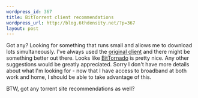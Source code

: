 ```yaml
--- 
wordpress_id: 367
title: BitTorrent client recommendations
wordpress_url: http://blog.6thdensity.net/?p=367
layout: post
---
```

Got any? Looking for something that runs small and allows me to download lots simultaneously. I've always used the <a href="http://www.bittorrent.com/">original client</a> and there might be something better out there. Looks like <a href="http://bittornado.com/">BitTornado</a> is pretty nice. Any other suggestions would be greatly appreciated. Sorry I don't have more details about what I'm looking for - now that I have access to broadband at both work and home, I should be able to take advantage of this.

BTW, got any torrent site recommendations as well?
